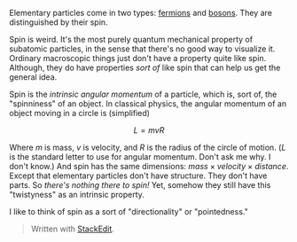 Elementary particles come in two types: [fermions](https://en.wikipedia.org/wiki/Enrico_Fermi) and [bosons](https://en.wikipedia.org/wiki/Satyendra_Nath_Bose). They are distinguished by their spin.

Spin is weird. It's the most purely quantum mechanical property of subatomic particles, in the sense that there's no good way to visualize it. Ordinary macroscopic things just don't have a property quite like spin. Although, they do have properties *sort of* like spin that can help us get the general idea.

Spin is the *intrinsic angular momentum* of a particle, which is, sort of, the "spinniness" of an object. In classical physics, the angular momentum of an object moving in a circle is (simplified)

$$ L = mvR $$

Where $m$ is mass, $v$ is velocity, and $R$ is the radius of the circle of motion. ($L$ is the standard letter to use for angular momentum. Don't ask me why. I don't know.) And spin has the same dimensions: $mass \times velocity \times distance$. Except that elementary particles don't have structure. They don't have parts. So *there's nothing there to spin!* Yet, somehow they still have this "twistyness" as an intrinsic property.

I like to think of spin as a sort of "directionality" or "pointedness."


> Written with [StackEdit](https://stackedit.io/).
<!--stackedit_data:
eyJoaXN0b3J5IjpbLTE1NzgwOTI2NzEsMTYzODY2OTYzOCwtMT
A3MDIyNjMwMSwtMjA1OTg4ODkwMywtMTQxNjQzNDQ3OCwtMTYy
NTI2MTgwMywtMjY5NjIyNTI4XX0=
-->